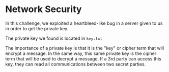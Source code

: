 Network Security
===============

In this challenge, we exploited a heartbleed-like bug in a server given to us in order to get the private key.

The private key we found is located in `key.txt`

The importance of a private key is that it is the "key" or cipher term that will encrypt a message. In the same way, this same private key is the cipher term that will be used to decrypt a message. If a 3rd party can access this key, they can read all communications between two secret parties. 
